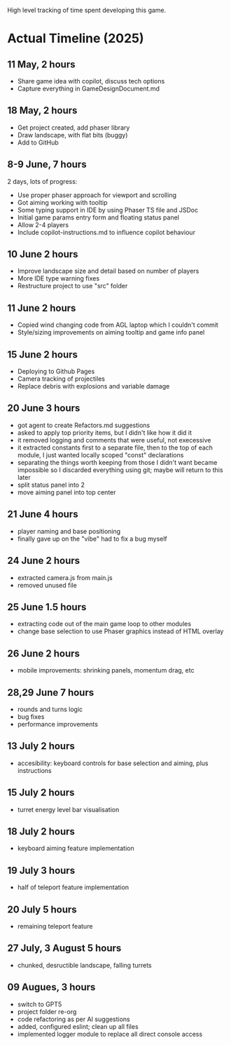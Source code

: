 High level tracking of time spent developing this game.

# Actual Timeline (2025)

## 11 May, 2 hours

- Share game idea with copilot, discuss tech options
- Capture everything in GameDesignDocument.md

## 18 May, 2 hours

- Get project created, add phaser library
- Draw landscape, with flat bits (buggy)
- Add to GitHub

## 8-9 June, 7 hours

2 days, lots of progress:
- Use proper phaser approach for viewport and scrolling
- Got aiming working with tooltip
- Some typing support in IDE by using Phaser TS file and JSDoc
- Initial game params entry form and floating status panel
- Allow 2-4 players
- Include copilot-instructions.md to influence copilot behaviour

## 10 June 2 hours
- Improve landscape size and detail based on number of players
- More IDE type warning fixes
- Restructure project to use "src" folder

## 11 June 2 hours
- Copied wind changing code from AGL laptop which I couldn't commit
- Style/sizing improvements on aiming tooltip and game info panel

## 15 June 2 hours
- Deploying to Github Pages
- Camera tracking of projectiles
- Replace debris with explosions and variable damage

## 20 June 3 hours
- got agent to create Refactors.md suggestions
- asked to apply top priority items, but I didn't like how it did it
- it removed logging and comments that were useful, not execessive
- it extracted constants first to a separate file, then to the top of each module, I just wanted locally scoped "const" declarations
- separating the things worth keeping from those I didn't want became impossible so I discarded everything using git; maybe will return to this later
- split status panel into 2
- move aiming panel into top center

## 21 June 4 hours
- player naming and base positioning
- finally gave up on the "vibe" had to fix a bug myself

## 24 June 2 hours
- extracted camera.js from main.js
- removed unused file

## 25 June 1.5 hours
- extracting code out of the main game loop to other modules
- change base selection to use Phaser graphics instead of HTML overlay

## 26 June 2 hours
- mobile improvements: shrinking panels, momentum drag, etc

## 28,29 June 7 hours
- rounds and turns logic
- bug fixes
- performance improvements

## 13 July 2 hours
- accesibility: keyboard controls for base selection and aiming, plus instructions

## 15 July 2 hours
- turret energy level bar visualisation

## 18 July 2 hours
- keyboard aiming feature implementation

## 19 July 3 hours
- half of teleport feature implementation

## 20 July 5 hours
- remaining teleport feature

## 27 July, 3 August 5 hours
- chunked, desructible landscape, falling turrets

## 09 Augues, 3 hours
- switch to GPT5
- project folder re-org
- code refactoring as per AI suggestions
- added, configured eslint; clean up all files
- implemented logger module to replace all direct console access
